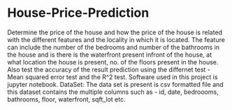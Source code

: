 # House-Price-Prediction
Determine the price of the house and how the price of the house is related with the different features and the locality in which it is located.
The feature can include the number of the bedrooms and number of the bathrooms in the house and is there is the waterfront present infront of the house, at what location the house is present, no. of the floors present in the house.
Also test the accuracy of the result prediction using the differnet test - Mean squared error test and the R^2 test.
Software used in this project is jupyter notebook.
DataSet: The data set is present is csv formatted file and this dataset contains the multiple columns such as - id, date, bedroooms, bathrooms, floor, waterfront, sqft_lot etc.

